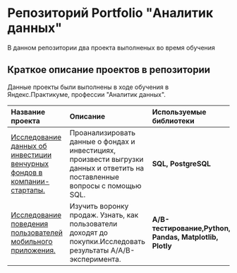# Репозиторий Portfolio  "Аналитик данных"

В данном репозитории два проекта выполненых во время обучения

## Краткое описание проектов в репозитории

Данные проекты были выполнены в ходе обучения в Яндекс.Практикуме, профессии "Аналитик данных".

| Название проекта | Описание | Используемые библиотеки | 
| :---------------------- | :---------------------- | :---------------------- |
| [Исследование данных об инвестиции венчурных фондов в компании-стартапы.](https://github.com/edsa65/Portfolio/tree/main/Base_SQL)| Проанализировать данные о фондах и инвестициях, произвести выгрузки данных и ответить на поставленные вопросы с помощью SQL.| **SQL, PostgreSQL** |
|[Исследование поведения пользователей мобильного приложения.](https://github.com/edsa65/Portfolio/tree/main/Start_up_mobile)|Изучить воронку продаж. Узнать, как пользователи доходят до покупки.Исследовать результаты A/A/B-эксперимента.|**A/B-тестирование,Python, Pandas, Matplotlib, Plotly**|
